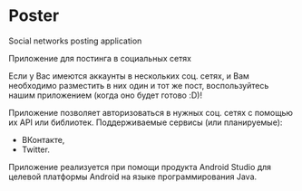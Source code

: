 # Poster
Social networks posting application

Приложение для постинга в социальных сетях

Если у Вас имеются аккаунты в нескольких соц. сетях, и Вам необходимо разместить в них один и тот же пост, воспользуйтесь нашим приложением (когда оно будет готово :D)!

Приложение позволяет авторизоваться в нужных соц. сетях с помощью их API или библиотек. 
Поддерживаемые сервисы (или планируемые):
- ВКонтакте,
- Twitter.

Приложение реализуется при помощи продукта Android Studio для целевой платформы Android на языке программирования Java.
